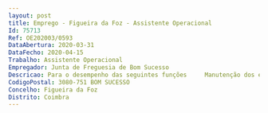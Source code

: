 ```yaml
--- 
layout: post
title: Emprego - Figueira da Foz - Assistente Operacional
Id: 75713
Ref: OE202003/0593
DataAbertura: 2020-03-31
DataFecho: 2020-04-15
Trabalho: Assistente Operacional
Empregador: Junta de Freguesia de Bom Sucesso
Descricao: Para o desempenho das seguintes funções     Manutenção dos espaços verde  assegurar a limpeza de todos os edifícios da autarquia  assegurar a limpeza do espaço da feira  limpeza do cemitério e espaços envolventes  realizar inumações e exumações (proceder à abertura e aterro de sepulturas, ao depósito e levantamento de restos mortais)  assegurar a abertura e encerramento do cemitério  dar apoio na limpeza e manutenção das ruas da responsabilidade da junta de freguesia  limpeza e manutenção de vias públicas, limpar valetas, compor bermas, desobstruir aquedutos e sistemas de drenagem de águas pluviais  executar corte em árvores existentes nas bermas das estradas e outros espaços públicos  executar pequenas reparações   compor pavimentos, efetuando reparações de calcetamento ou com massas betuminosas  e condução de veículos da freguesia garantindo a sua limpeza e manutenção.
CodigoPostal: 3080-751 BOM SUCESSO
Concelho: Figueira da Foz
Distrito: Coimbra
--- 
```

